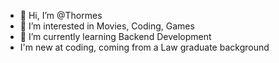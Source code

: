 - 👋 Hi, I’m @Thormes
- 👀 I’m interested in Movies, Coding, Games
- 🌱 I’m currently learning Backend Development
- I'm new at coding, coming from a Law graduate background
